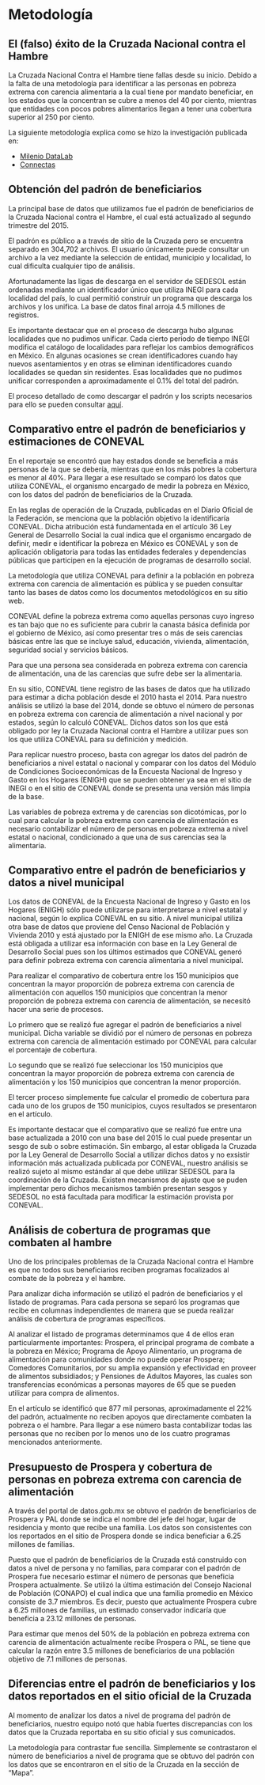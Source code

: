# Metodología

## El (falso) éxito de la Cruzada Nacional contra el Hambre

La Cruzada Nacional Contra el Hambre tiene fallas desde su inicio. Debido a la falta de una metodología para identificar a las personas en pobreza extrema con carencia alimentaria a la cual tiene por mandato beneficiar, en los estados que la concentran se cubre a menos del 40 por ciento, mientras que entidades con pocos pobres alimentarios llegan a tener una cobertura superior al 250 por ciento.

La siguiente metodología explica como se hizo la investigación publicada en:

* [Milenio DataLab](http://www.milenio.com/datalab/falso-exito-Cruzada-Nacional-Hambre_0_696530646.html)
* [Connectas](http://connectas.org/el-falso-exito-de-la-cruzada-contra-el-hambre-en-mexico/)


## Obtención del padrón de beneficiarios

La principal base de datos que utilizamos fue el padrón de beneficiarios de la Cruzada Nacional contra el Hambre, el cual está actualizado al segundo trimestre del 2015.

El padrón es público a a través de sitio de la Cruzada pero se encuentra separado en 304,702 archivos. El usuario únicamente puede consultar un archivo a la vez mediante la selección de entidad, municipio y localidad, lo cual dificulta cualquier tipo de análisis. 

Afortunadamente las ligas de descarga en el servidor de SEDESOL están ordenadas mediante un identificador único que utiliza INEGI para cada localidad del país, lo cual permitió construir un programa que descarga los archivos y los unifica. La base de datos final arroja 4.5 millones de registros.

Es importante destacar que en el proceso de descarga hubo algunas localidades que no pudimos unificar. Cada cierto periodo de tiempo INEGI modifica el catálogo de localidades para reflejar los cambios demográficos en México. En algunas ocasiones se crean identificadores cuando hay nuevos asentamientos y en otras se eliminan identificadores cuando localidades se quedan sin residentes. Esas localidades que no pudimos unificar corresponden a aproximadamente el 0.1% del total del padrón.

El proceso detallado de como descargar el padrón y los scripts necesarios para ello se pueden consultar [aquí](https://github.com/MlenioDataLab/metodologia-falso-exito-cnch/tree/master/scripts/descarga_padron_beneficiarios_sedesol).

## Comparativo entre el padrón de beneficiarios y estimaciones de CONEVAL

En el reportaje se encontró que hay estados donde se beneficia a más personas de la que se debería, mientras que en los más pobres la cobertura es menor al 40%. Para llegar a ese resultado se comparó los datos que utiliza CONEVAL, el organismo encargado de medir la pobreza en México, con los datos del padrón de beneficiarios de la Cruzada.

En las reglas de operación de la Cruzada, publicadas en el Diario Oficial de la Federación, se menciona que la población objetivo la identificaría CONEVAL. Dicha atribución está fundamentada en el artículo 36 Ley General de Desarrollo Social la cual indica que el organismo encargado de definir, medir e identificar la pobreza en México es CONEVAL y son de aplicación obligatoria para todas las entidades federales y dependencias públicas que participen en la ejecución de programas de desarrollo social.

La metodología que utiliza CONEVAL para definir a la población en pobreza extrema con carencia de alimentación es pública y se pueden consultar tanto las bases de datos como los documentos metodológicos en su sitio web.

CONEVAL define la pobreza extrema como aquellas personas cuyo ingreso es tan bajo que no es suficiente para cubrir la canasta básica definida por el gobierno de México, así como presentar tres o más de seis carencias básicas entre las que se incluye salud, educación, vivienda, alimentación, seguridad social y servicios básicos.

Para que una persona sea considerada en pobreza extrema con carencia de alimentación, una de las carencias que sufre debe ser la alimentaria.

En su sitio, CONEVAL tiene registro de las bases de datos que ha utilizado para estimar a dicha población desde el 2010 hasta el 2014. Para nuestro análisis se utilizó la base del 2014, donde se obtuvo el número de personas en pobreza extrema con carencia de alimentación a nivel nacional y por estados, según lo calculó CONEVAL.  Dichos datos son los que está obligado por ley la Cruzada Nacional contra el Hambre a utilizar pues son los que utiliza CONEVAL para su definición y medición.

Para replicar nuestro proceso, basta con agregar los datos del padrón de beneficiarios a nivel estatal o nacional y comparar con los datos del Módulo de Condiciones Socioeconómicas de la Encuesta Nacional de Ingreso y Gasto en los Hogares (ENIGH) que se pueden obtener ya sea en el sitio de INEGI o en el sitio de CONEVAL donde se presenta una versión más limpia de la base.

Las variables de pobreza extrema y de carencias son dicotómicas, por lo cual para calcular la pobreza extrema con carencia de alimentación es necesario contabilizar el número de personas en pobreza extrema a nivel estatal o nacional, condicionado a que una de sus carencias sea la alimentaria.

## Comparativo entre el padrón de beneficiarios y datos a nivel municipal

Los datos de CONEVAL de la Encuesta Nacional de Ingreso y Gasto en los Hogares (ENIGH) sólo puede utilizarse para interpretarse a nivel estatal y nacional, según lo explica CONEVAL en su sitio. A nivel municipal utiliza otra base de datos que proviene del Censo Nacional de Población y Vivienda 2010 y está ajustado por la ENIGH de ese mismo año. La Cruzada está obligada a utilizar esa información con base en la Ley General de Desarrollo Social pues son los últimos estimados que CONEVAL generó para definir pobreza extrema con carencia alimentaria a nivel municipal.

Para realizar el comparativo de cobertura entre los 150 municipios que concentran la mayor proporción de pobreza extrema con carencia de alimentación con aquellos 150 municipios que concentran la menor proporción de pobreza extrema con carencia de alimentación, se necesitó hacer una serie de procesos.

Lo primero que se realizó fue agregar el padrón de beneficiarios a nivel municipal. Dicha variable se dividió por el número de personas en pobreza extrema con carencia de alimentación estimado por CONEVAL para calcular el porcentaje de cobertura.

Lo segundo que se realizó fue seleccionar los 150 municipios que concentran la mayor proporción de pobreza extrema con carencia de alimentación y los 150 municipios que concentran la menor proporción.

El tercer proceso simplemente fue calcular el promedio de cobertura para cada uno de los grupos de 150 municipios, cuyos resultados se presentaron en el artículo.

Es importante destacar que el comparativo que se realizó fue entre una base actualizada a 2010 con una base del 2015 lo cual puede presentar un sesgo de sub o sobre estimación. Sin embargo, al estar obligada la Cruzada por la Ley General de Desarrollo Social a utilizar dichos datos y no exsistir información más actualizada publicada por CONEVAL, nuestro análisis se realizó sujeto al mismo estándar al que debe utilizar SEDESOL para la coordinación de la Cruzada. Existen mecanismos de ajuste que se puden implementar pero dichos mecanismos también presentan sesgos y SEDESOL no está facultada para modificar la estimación provista por CONEVAL.   

## Análisis de cobertura de programas que combaten al hambre

Uno de los principales problemas de la Cruzada Nacional contra el Hambre es que no todos sus beneficiarios reciben programas focalizados al combate de la pobreza y el hambre.

Para analizar dicha información se utilizó el padrón de beneficiarios y el listado de programas. Para cada persona se separó los programas que recibe en columnas independientes de manera que se pueda realizar análisis de cobertura de programas específicos.

Al analizar el listado de programas determinamos que 4 de ellos eran particularmente importantes: Prospera, el principal programa de combate a la pobreza en México; Programa de Apoyo Alimentario, un programa de alimentación para comunidades donde no puede operar Prospera; Comedores Comunitarios, por su amplia expansión y efectividad en proveer de alimentos subsidiados; y Pensiones de Adultos Mayores, las cuales son transferencias económicas a personas mayores de 65 que se pueden utilizar para compra de alimentos.

En el artículo se identificó que 877 mil personas, aproximadamente el 22% del padrón, actualmente no reciben apoyos que directamente combaten la pobreza o el hambre. Para llegar a ese número basta contabilizar todas las personas que no reciben por lo menos uno de los cuatro programas mencionados anteriormente.

## Presupuesto de Prospera y cobertura de personas en pobreza extrema con carencia de alimentación

A través del portal de datos.gob.mx se obtuvo el padrón de beneficiarios de Prospera y PAL donde se indica el nombre del jefe del hogar, lugar de residencia y monto que recibe una familia. Los datos son consistentes con los reportados en el sitio de Prospera donde se indica beneficiar a 6.25 millones de familias.

Puesto que el padrón de beneficiarios de la Cruzada está construido con datos a nivel de persona y no familias, para comparar con el padrón de Prospera fue necesario estimar el número de personas que beneficia Prospera actualmente. Se utilizó la última estimación del Consejo Nacional de Población (CONAPO) el cual indica que una familia promedio en México consiste de 3.7 miembros. Es decir, puesto que actualmente Prospera cubre a 6.25 millones de familias, un estimado conservador indicaría que beneficia a 23.12 millones de personas.

Para estimar que menos del 50% de la población en pobreza extrema con carencia de alimentación actualmente recibe Prospera o PAL, se tiene que calcular la razón entre 3.5 millones de beneficiarios de una población objetivo de 7.1 millones de personas.

## Diferencias entre el padrón de beneficiarios y los datos reportados en el sitio oficial de la Cruzada

Al momento de analizar los datos a nivel de programa del padrón de beneficiarios, nuestro equipo notó que había fuertes discrepancias con los datos que la Cruzada reportaba en su sitio oficial y sus comunicados.

La metodología para contrastar fue sencilla. Simplemente se contrastaron el número de beneficiarios a nivel de programa que se obtuvo del padrón con los datos que se encontraron en el sitio de la Cruzada en la sección de “Mapa”.



